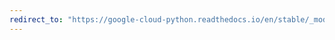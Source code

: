 ```yaml
---
redirect_to: "https://google-cloud-python.readthedocs.io/en/stable/_modules/google/cloud/bigquery/job.html"
---
```

